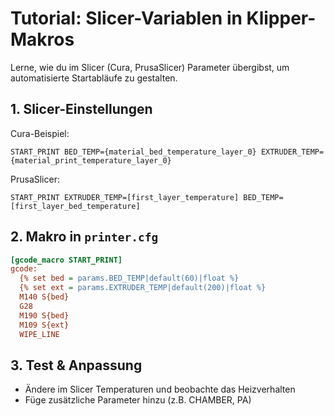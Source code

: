 # Tutorial: Slicer-Variablen in Klipper-Makros

Lerne, wie du im Slicer (Cura, PrusaSlicer) Parameter übergibst, um automatisierte Startabläufe zu gestalten.

## 1. Slicer-Einstellungen
Cura-Beispiel:
```gcode
START_PRINT BED_TEMP={material_bed_temperature_layer_0} EXTRUDER_TEMP={material_print_temperature_layer_0}
```
PrusaSlicer:
```gcode
START_PRINT EXTRUDER_TEMP=[first_layer_temperature] BED_TEMP=[first_layer_bed_temperature]
```

## 2. Makro in `printer.cfg`
```ini
[gcode_macro START_PRINT]
gcode:
  {% set bed = params.BED_TEMP|default(60)|float %}
  {% set ext = params.EXTRUDER_TEMP|default(200)|float %}
  M140 S{bed}
  G28
  M190 S{bed}
  M109 S{ext}
  WIPE_LINE
```

## 3. Test & Anpassung
- Ändere im Slicer Temperaturen und beobachte das Heizverhalten  
- Füge zusätzliche Parameter hinzu (z.B. CHAMBER, PA)  
